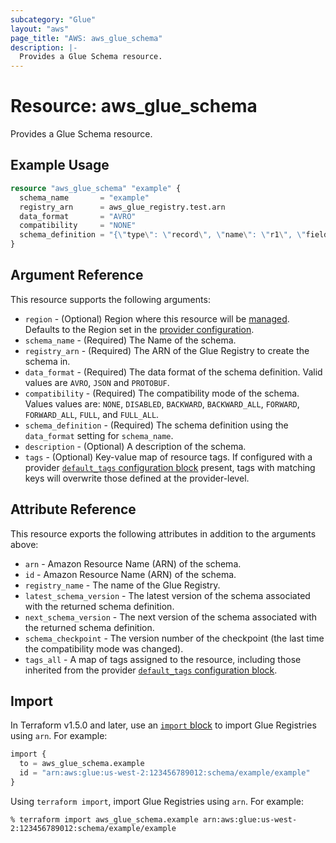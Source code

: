 ```yaml
---
subcategory: "Glue"
layout: "aws"
page_title: "AWS: aws_glue_schema"
description: |-
  Provides a Glue Schema resource.
---
```


# Resource: aws_glue_schema

Provides a Glue Schema resource.

## Example Usage

```terraform
resource "aws_glue_schema" "example" {
  schema_name       = "example"
  registry_arn      = aws_glue_registry.test.arn
  data_format       = "AVRO"
  compatibility     = "NONE"
  schema_definition = "{\"type\": \"record\", \"name\": \"r1\", \"fields\": [ {\"name\": \"f1\", \"type\": \"int\"}, {\"name\": \"f2\", \"type\": \"string\"} ]}"
}
```

## Argument Reference

This resource supports the following arguments:

* `region` - (Optional) Region where this resource will be [managed](https://docs.aws.amazon.com/general/latest/gr/rande.html#regional-endpoints). Defaults to the Region set in the [provider configuration](https://registry.terraform.io/providers/hashicorp/aws/latest/docs#aws-configuration-reference).
* `schema_name` - (Required) The Name of the schema.
* `registry_arn` - (Required) The ARN of the Glue Registry to create the schema in.
* `data_format` - (Required) The data format of the schema definition. Valid values are `AVRO`, `JSON` and `PROTOBUF`.
* `compatibility` - (Required) The compatibility mode of the schema. Values values are: `NONE`, `DISABLED`, `BACKWARD`, `BACKWARD_ALL`, `FORWARD`, `FORWARD_ALL`, `FULL`, and `FULL_ALL`.
* `schema_definition` - (Required) The schema definition using the `data_format` setting for `schema_name`.
* `description` - (Optional) A description of the schema.
* `tags` - (Optional) Key-value map of resource tags. If configured with a provider [`default_tags` configuration block](https://registry.terraform.io/providers/hashicorp/aws/latest/docs#default_tags-configuration-block) present, tags with matching keys will overwrite those defined at the provider-level.

## Attribute Reference

This resource exports the following attributes in addition to the arguments above:

* `arn` - Amazon Resource Name (ARN) of the schema.
* `id` - Amazon Resource Name (ARN) of the schema.
* `registry_name` - The name of the Glue Registry.
* `latest_schema_version` - The latest version of the schema associated with the returned schema definition.
* `next_schema_version` - The next version of the schema associated with the returned schema definition.
* `schema_checkpoint` - The version number of the checkpoint (the last time the compatibility mode was changed).
* `tags_all` - A map of tags assigned to the resource, including those inherited from the provider [`default_tags` configuration block](https://registry.terraform.io/providers/hashicorp/aws/latest/docs#default_tags-configuration-block).

## Import

In Terraform v1.5.0 and later, use an [`import` block](https://developer.hashicorp.com/terraform/language/import) to import Glue Registries using `arn`. For example:

```terraform
import {
  to = aws_glue_schema.example
  id = "arn:aws:glue:us-west-2:123456789012:schema/example/example"
}
```

Using `terraform import`, import Glue Registries using `arn`. For example:

```console
% terraform import aws_glue_schema.example arn:aws:glue:us-west-2:123456789012:schema/example/example
```
